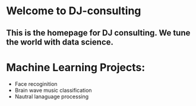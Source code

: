 # Welcome to DJ-consulting

## This is the homepage for DJ consulting. We tune the world with data science. 

# Machine Learning Projects:
- Face recoginition
- Brain wave music classification
- Nautral lanaguage processing
